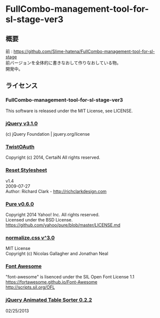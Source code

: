# FullCombo-management-tool-for-sl-stage-ver3
## 概要
前 : https://github.com/Slime-hatena/FullCombo-management-tool-for-sl-stage  
前バージョンを全体的に書きなおして作りなおしている物。  
開発中。

## ライセンス
### FullCombo-management-tool-for-sl-stage-ver3
This software is released under the MIT License, see LICENSE.  

###  [jQuery v3.1.0](https://jquery.com/)
(c) jQuery Foundation | jquery.org/license  

### [TwistOAuth](https://github.com/mpyw/TwistOAuth)
Copyright (c) 2014, CertaiN All rights reserved.  

### [Reset Stylesheet](http://html5doctor.com)
v1.4  
2009-07-27  
Author: Richard Clark - http://richclarkdesign.com

### [Pure v0.6.0](http://purecss.io/)
Copyright 2014 Yahoo! Inc. All rights reserved.  
Licensed under the BSD License.  
https://github.com/yahoo/pure/blob/master/LICENSE.md

### [normalize.css v^3.0](http://git.io/normalize)
MIT License  
Copyright (c) Nicolas Gallagher and Jonathan Neal

### [Font Awesome](http://fontawesome.io/)
"font-awesome" is lisenced under the SIL Open Font License 1.1  
https://fortawesome.github.io/Font-Awesome  
http://scripts.sil.org/OFL  

### [ jQuery Animated Table Sorter 0.2.2](http://www.matanhershberg.com/plugins/jquery-animated-table-sorter/)
02/25/2013
